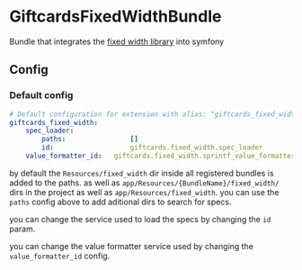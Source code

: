 GiftcardsFixedWidthBundle
=========================

Bundle that integrates the [fixed width library](https://github.com/giftcards/FixedWidth) into symfony

Config
------

### Default config ###

```yml
# Default configuration for extension with alias: "giftcards_fixed_width"
giftcards_fixed_width:
    spec_loader:
        paths:                []
        id:                   giftcards.fixed_width.spec_loader
    value_formatter_id:   giftcards.fixed_width.sprintf_value_formatter
```

by default the `Resources/fixed_width` dir inside all registered bundles is added
 to the paths. as well as `app/Resources/{BundleName}/fixed_width/` dirs in the project
 as well as `app/Resources/fixed_width`. you can use the `paths` config above to add aditional
dirs to search for specs.

you can change the service used to load the specs by changing the `id` param.

you can change the value formatter service used by changing the
 `value_formatter_id` config.